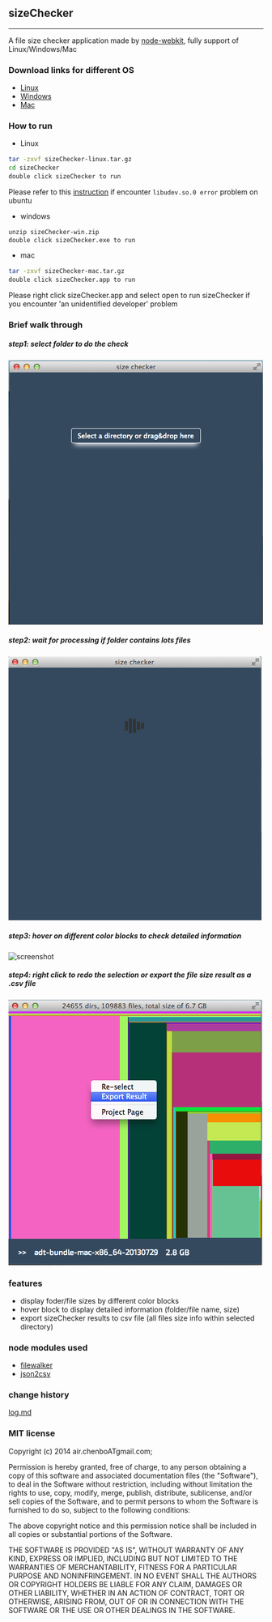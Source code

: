 ## sizeChecker 
---
A file size checker application made by [node-webkit](https://github.com/rogerwang/node-webkit), fully support of Linux/Windows/Mac

### Download links for different OS
* [Linux](http://airbob.github.io/download/sizeChecker-linux.tar.gz)
* [Windows](http://airbob.github.io/download/sizeChecker-win.zip)
* [Mac](http://airbob.github.io/download/sizeChecker-mac.tar.gz)

### How to run
* Linux
````bash
tar -zxvf sizeChecker-linux.tar.gz
cd sizeChecker
double click sizeChecker to run
````
Please refer to this [instruction](http://www.exponential.io/blog/install-node-webkit-on-ubuntu-linux) if encounter ```libudev.so.0 error``` problem on ubuntu
* windows
````
unzip sizeChecker-win.zip
double click sizeChecker.exe to run
````
* mac
````bash
tar -zxvf sizeChecker-mac.tar.gz
double click sizeChecker.app to run
````
Please right click sizeChecker.app and select open to run sizeChecker if you encounter 'an unidentified developer' problem

### Brief walk through
##### step1: select folder to do the check
![screenshot](screenshot/step1.png)
##### step2: wait for processing if folder contains lots files 
![screenshot](screenshot/step2.png)
##### step3: hover on different color blocks to check detailed information  
![screenshot](screenshot/vstep3.png)
##### step4: right click to redo the selection or export the file size result as a .csv file 
![screenshot](screenshot/step4.png)

### features
* display foder/file sizes by different color blocks
* hover block to display detailed information (folder/file name, size)
* export sizeChecker results to csv file (all files size info within selected directory)


### node modules used
* [filewalker](https://www.npmjs.org/package/filewalker)
* [json2csv](https://www.npmjs.org/package/json2csv) 

### change history
[log.md](log.md)

### MIT license
Copyright (c) 2014 air.chenboATgmail.com;

Permission is hereby granted, free of charge, to any person obtaining a copy
of this software and associated documentation files (the &quot;Software&quot;), to deal
in the Software without restriction, including without limitation the rights
to use, copy, modify, merge, publish, distribute, sublicense, and/or sell
copies of the Software, and to permit persons to whom the Software is
furnished to do so, subject to the following conditions:

The above copyright notice and this permission notice shall be included in
all copies or substantial portions of the Software.

THE SOFTWARE IS PROVIDED &quot;AS IS&quot;, WITHOUT WARRANTY OF ANY KIND, EXPRESS OR
IMPLIED, INCLUDING BUT NOT LIMITED TO THE WARRANTIES OF MERCHANTABILITY,
FITNESS FOR A PARTICULAR PURPOSE AND NONINFRINGEMENT. IN NO EVENT SHALL THE
AUTHORS OR COPYRIGHT HOLDERS BE LIABLE FOR ANY CLAIM, DAMAGES OR OTHER
LIABILITY, WHETHER IN AN ACTION OF CONTRACT, TORT OR OTHERWISE, ARISING FROM,
OUT OF OR IN CONNECTION WITH THE SOFTWARE OR THE USE OR OTHER DEALINGS IN
THE SOFTWARE.
